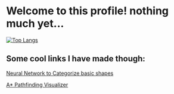 # Welcome to this profile! nothing much yet...

[![Top Langs](https://github-readme-stats.vercel.app/api/top-langs/?username=eansengchang&layout=compact?theme=material-palenight)](https://github.com/anuraghazra/github-readme-stats)

## Some cool links I have made though:
[Neural Network to Categorize basic shapes](https://eansengchang.github.io/Shape-Classifier)

[A* Pathfinding Visualizer](https://eansengchang.github.io/A-star-pathfinding/)
